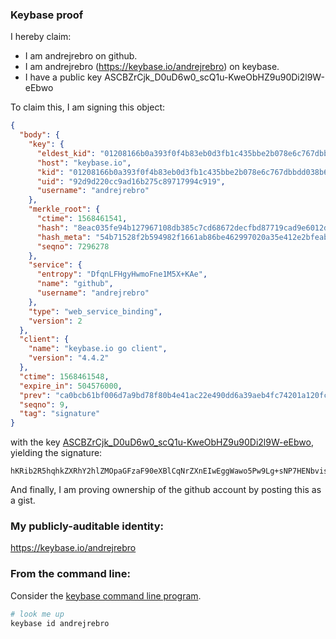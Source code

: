 ### Keybase proof

I hereby claim:

  * I am andrejrebro on github.
  * I am andrejrebro (https://keybase.io/andrejrebro) on keybase.
  * I have a public key ASCBZrCjk_D0uD6w0_scQ1u-KweObHZ9u90Di2l9W-eEbwo

To claim this, I am signing this object:

```json
{
  "body": {
    "key": {
      "eldest_kid": "01208166b0a393f0f4b83eb0d3fb1c435bbe2b078e6c767dbbdd038b697d5be7846f0a",
      "host": "keybase.io",
      "kid": "01208166b0a393f0f4b83eb0d3fb1c435bbe2b078e6c767dbbdd038b697d5be7846f0a",
      "uid": "92d9d220cc9ad16b275c89717994c919",
      "username": "andrejrebro"
    },
    "merkle_root": {
      "ctime": 1568461541,
      "hash": "8eac035fe94b127967108db385c7cd68672decfbd87719cad9e6012db0e0a9702be015aa5ecdb5e60a3689126c79a424413f9e80b886b5f4d49663d4041b55ac",
      "hash_meta": "54b71528f2b594982f1661ab86be462997020a35e412e2bfeab5e23d8144ac52",
      "seqno": 7296278
    },
    "service": {
      "entropy": "DfqnLFHgyHwmoFne1M5X+KAe",
      "name": "github",
      "username": "andrejrebro"
    },
    "type": "web_service_binding",
    "version": 2
  },
  "client": {
    "name": "keybase.io go client",
    "version": "4.4.2"
  },
  "ctime": 1568461548,
  "expire_in": 504576000,
  "prev": "ca0bcb61bf006d7a9bd78f80b4e41ac22e490dd6a39aeb4fc74201a120fc7e92",
  "seqno": 9,
  "tag": "signature"
}
```

with the key [ASCBZrCjk_D0uD6w0_scQ1u-KweObHZ9u90Di2l9W-eEbwo](https://keybase.io/andrejrebro), yielding the signature:

```
hKRib2R5hqhkZXRhY2hlZMOpaGFzaF90eXBlCqNrZXnEIwEggWawo5Pw9Lg+sNP7HENbvisHjmx2fbvdA4tpfVvnhG8Kp3BheWxvYWTESpcCCcQgygvLYb8AbXqb14+AtOQawi5JDdajmutPx0IBoSD8fpLEIOL55IybfUg5bjKZPpJz92ECHQzLL29lENiRjfkNW4WXAgHCo3NpZ8RA3twoCFrPzWjZDnOJdgfjOWfl8V5hzT8pO7CEmG+2XcltAIUhCjbT5QAWpVva5MNhoLVddzaUjlunVawmnwFoCKhzaWdfdHlwZSCkaGFzaIKkdHlwZQildmFsdWXEIM5/oYNQtKnH7ZDNHlfI3zqapovu20GPEf7ujXI0HNcQo3RhZ80CAqd2ZXJzaW9uAQ==

```

And finally, I am proving ownership of the github account by posting this as a gist.

### My publicly-auditable identity:

https://keybase.io/andrejrebro

### From the command line:

Consider the [keybase command line program](https://keybase.io/download).

```bash
# look me up
keybase id andrejrebro
```
